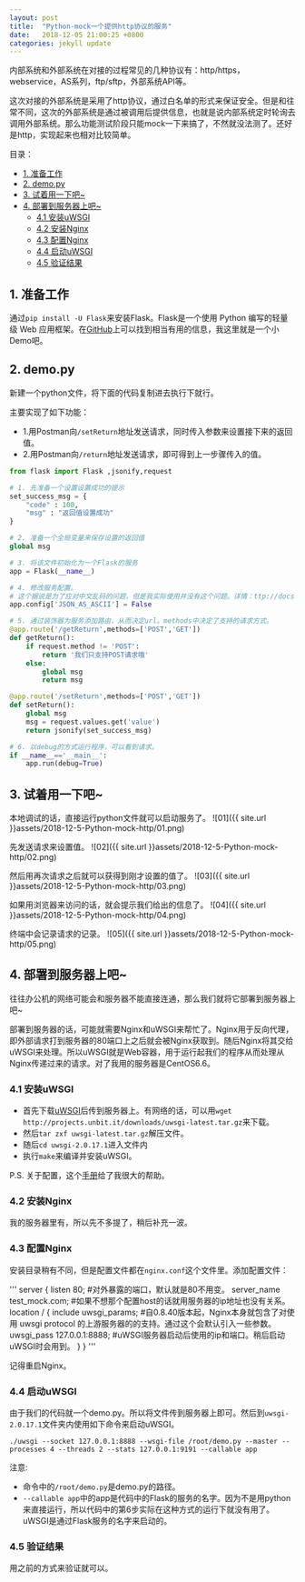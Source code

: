 ```yaml
---
layout: post
title:  "Python-mock一个提供http协议的服务"
date:   2018-12-05 21:00:25 +0800
categories: jekyll update
---
```


内部系统和外部系统在对接的过程常见的几种协议有：http/https，webservice，AS系列，ftp/sftp，外部系统API等。

这次对接的外部系统是采用了http协议，通过白名单的形式来保证安全。但是和往常不同，这次的外部系统是通过被调用后提供信息，也就是说内部系统定时轮询去调用外部系统。那么功能测试阶段只能mock一下来搞了，不然就没法测了。还好是http，实现起来也相对比较简单。

目录：
- [1. 准备工作](#1-%E5%87%86%E5%A4%87%E5%B7%A5%E4%BD%9C)
- [2. demo.py](#2-demopy)
- [3. 试着用一下吧~](#3-%E8%AF%95%E7%9D%80%E7%94%A8%E4%B8%80%E4%B8%8B%E5%90%A7)
- [4. 部署到服务器上吧~](#4-%E9%83%A8%E7%BD%B2%E5%88%B0%E6%9C%8D%E5%8A%A1%E5%99%A8%E4%B8%8A%E5%90%A7)
    - [4.1 安装uWSGI](#41-%E5%AE%89%E8%A3%85uwsgi)
    - [4.2 安装Nginx](#42-%E5%AE%89%E8%A3%85nginx)
    - [4.3 配置Nginx](#43-%E9%85%8D%E7%BD%AEnginx)
    - [4.4 启动uWSGI](#44-%E5%90%AF%E5%8A%A8uwsgi)
    - [4.5 验证结果](#45-%E9%AA%8C%E8%AF%81%E7%BB%93%E6%9E%9C)

## 1. 准备工作

通过`pip install -U Flask`来安装Flask。Flask是一个使用 Python 编写的轻量级 Web 应用框架。在[GitHub](https://github.com/pallets/flask/)上可以找到相当有用的信息，我这里就是一个小Demo吧。

## 2. demo.py

新建一个python文件，将下面的代码复制进去执行下就行。

主要实现了如下功能：
- 1.用Postman向`/setReturn`地址发送请求，同时传入参数来设置接下来的返回值。
- 2.用Postman向`/return`地址发送请求，即可得到上一步骤传入的值。

```python
from flask import Flask ,jsonify,request

# 1. 先准备一个设置设置成功的提示
set_success_msg = {
    "code" : 100,
    "msg" : "返回值设置成功"
}

# 2. 准备一个全局变量来保存设置的返回值
global msg

# 3. 将该文件初始化为一个Flask的服务
app = Flask(__name__)

# 4. 修改服务配置。
# 这个据说是为了应对中文乱码的问题，但是我实际使用并没有这个问题。详情：ttp://docs.jinkan.org/docs/flask/config.html
app.config['JSON_AS_ASCII'] = False

# 5. 通过装饰器为服务添加路由，从而决定url。methods中决定了支持的请求方式。
@app.route('/getReturn',methods=['POST','GET'])
def getReturn():
    if request.method != 'POST':
        return '我们只支持POST请求哦'
    else:
        global msg
        return msg

@app.route('/setReturn',methods=['POST','GET'])
def setReturn():
    global msg
    msg = request.values.get('value')
    return jsonify(set_success_msg)

# 6. 以debug的方式运行程序，可以看到请求。
if __name__=='__main__':
    app.run(debug=True)
```

## 3. 试着用一下吧~

本地调试的话，直接运行python文件就可以启动服务了。
![01]({{ site.url }}assets/2018-12-5-Python-mock-http/01.png)

先发送请求来设置值。
![02]({{ site.url }}assets/2018-12-5-Python-mock-http/02.png)

然后用再次请求之后就可以获得到刚才设置的值了。
![03]({{ site.url }}assets/2018-12-5-Python-mock-http/03.png)

如果用浏览器来访问的话，就会提示我们给出的信息了。
![04]({{ site.url }}assets/2018-12-5-Python-mock-http/04.png)

终端中会记录请求的记录。
![05]({{ site.url }}assets/2018-12-5-Python-mock-http/05.png)

## 4. 部署到服务器上吧~

往往办公机的网络可能会和服务器不能直接连通，那么我们就将它部署到服务器上吧~

部署到服务器的话，可能就需要Nginx和uWSGI来帮忙了。Nginx用于反向代理，即外部请求打到服务器的80端口上之后就会被Nginx获取到。随后Nginx将其交给uWSGI来处理。所以uWSGI就是Web容器，用于运行起我们的程序从而处理从Nginx传递过来的请求。对了我用的服务器是CentOS6.6。

### 4.1 安装uWSGI

- 首先下载[uWSGI](https://projects.unbit.it/downloads/uwsgi-latest.tar.gz)后传到服务器上。有网络的话，可以用`wget http://projects.unbit.it/downloads/uwsgi-latest.tar.gz`来下载。
- 然后`tar zxf uwsgi-latest.tar.gz`解压文件。
- 随后`cd uwsgi-2.0.17.1`进入文件内
- 执行`make`来编译并安装uWSGI。

P.S. 关于配置，这个[手册](https://uwsgi-docs-zh.readthedocs.io/zh_CN/latest/Nginx.html)给了我很大的帮助。

### 4.2 安装Nginx

我的服务器里有，所以先不多提了，稍后补充一波。

### 4.3 配置Nginx

安装目录稍有不同，但是配置文件都在`nginx.conf`这个文件里。添加配置文件：

'''
server
        {
         listen                 80; #对外暴露的端口，默认就是80不用变。
         server_name            test_mock.com; #如果不想那个配置host的话就用服务器的ip地址也没有关系。
location / {
         include uwsgi_params; #自0.8.40版本起，Nginx本身就包含了对使用 uwsgi protocol 的上游服务器的的支持。通过这个会默认引入一些参数。
         uwsgi_pass 127.0.0.1:8888; #uWSGI服务器启动后使用的ip和端口。稍后启动uWSGI时会用到。
         }
}
'''

记得重启Nginx。

### 4.4 启动uWSGI

由于我们的代码就一个demo.py。所以将文件传到服务器上即可。然后到`uwsgi-2.0.17.1`文件夹内使用如下命令来启动uWSGI。

`./uwsgi --socket 127.0.0.1:8888 --wsgi-file /root/demo.py --master --processes 4 --threads 2 --stats 127.0.0.1:9191 --callable app`

注意:
- 命令中的`/root/demo.py`是demo.py的路径。
- `--callable app`中的app是代码中的Flask的服务的名字。因为不是用python来直接运行，所以代码中的第6步实际在这种方式的运行下就没有用了。uWSGI是通过Flask服务的名字来启动的。

### 4.5 验证结果

用之前的方式来验证就可以。

